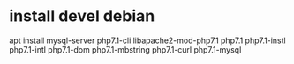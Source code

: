 # install devel debian

apt install mysql-server php7.1-cli libapache2-mod-php7.1 php7.1 php7.1-instl php7.1-intl php7.1-dom php7.1-mbstring php7.1-curl php7.1-mysql 